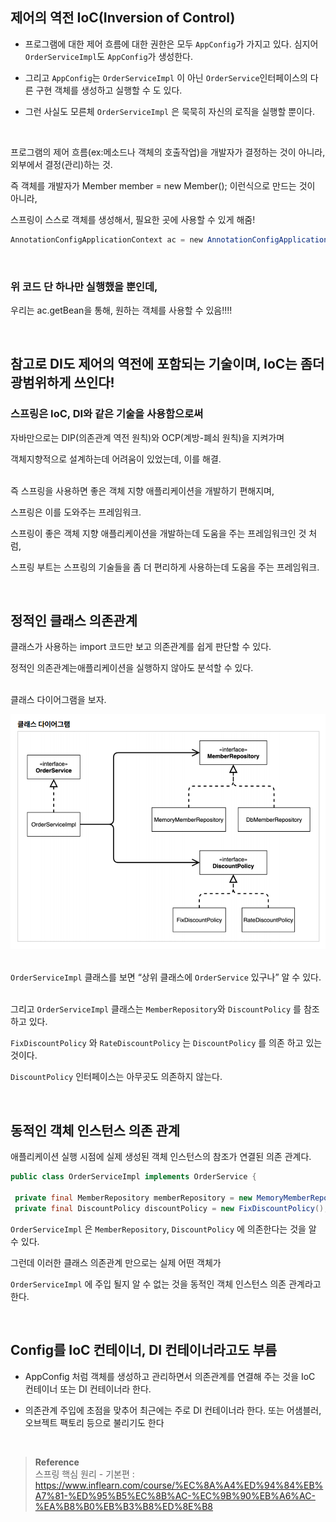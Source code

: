 ## 제어의 역전 IoC(Inversion of Control)

- 프로그램에 대한 제어 흐름에 대한 권한은 모두 `AppConfig`가 가지고 있다. 
심지어 `OrderServiceImpl`도 `AppConfig`가 생성한다.

- 그리고 `AppConfig`는 `OrderServiceImpl` 이 아닌 `OrderService`인터페이스의 
다른 구현 객체를 생성하고 실행할 수 도 있다.
- 그런 사실도 모른체 `OrderServiceImpl` 은 묵묵히 자신의 로직을 실행할 뿐이다.

<br/>


프로그램의 제어 흐름(ex:메소드나 객체의 호출작업)을 개발자가 결정하는 것이 아니라, 외부에서 결정(관리)하는 것.

즉 객체를 개발자가 Member member = new Member(); 이런식으로 만드는 것이 아니라, 

스프링이 스스로 객체를 생성해서, 필요한 곳에 사용할 수 있게 해줌!

```java
AnnotationConfigApplicationContext ac = new AnnotationConfigApplicationContext(TestConfig.class);
```

<br/>

### 위 코드 단 하나만 실행했을 뿐인데, 
우리는 ac.getBean을 통해, 원하는 객체를 사용할 수 있음!!!!

<br/>

## 참고로 DI도 제어의 역전에 포함되는 기술이며, IoC는 좀더 광범위하게 쓰인다!

### 스프링은 IoC, DI와 같은 기술을 사용함으로써

자바만으로는 DIP(의존관계 역전 원칙)와 OCP(계방-폐쇠 원칙)을 지켜가며 

객체지향적으로 설계하는데 어려움이 있었는데, 이를 해결.

<br/>즉 스프링을 사용하면 좋은 객체 지향 애플리케이션을 개발하기 편해지며, 

스프링은 이를 도와주는 프레임워크.

스프링이 좋은 객체 지향 애플리케이션을 개발하는데 도움을 주는 프레임워크인 것 처럼, 

스프링 부트는 스프링의 기술들을 좀 더 편리하게 사용하는데 도움을 주는 프레임워크.


<br/>

## 정적인 클래스 의존관계

클래스가 사용하는 import 코드만 보고 의존관계를 쉽게 판단할 수 있다. 

정적인 의존관계는애플리케이션을 실행하지 않아도 분석할 수 있다. 

<br/>클래스 다이어그램을 보자.

![이미지](/programming/img/스프링6.PNG)



<br/>`OrderServiceImpl`  클래스를 보면 “상위 클래스에 `OrderService` 있구나” 알 수 있다.

<br/>그리고 `OrderServiceImpl` 클래스는 `MemberRepository`와 `DiscountPolicy` 를 참조하고 있다.

`FixDiscountPolicy` 와 `RateDiscountPolicy` 는 `DiscountPolicy` 를 의존 하고 있는 것이다.

`DiscountPolicy`  인터페이스는 아무곳도 의존하지 않는다.

<br/>

## 동적인 객체 인스턴스 의존 관계

애플리케이션 실행 시점에 실제 생성된 객체 인스턴스의 참조가 연결된 의존 관계다.


```java
public class OrderServiceImpl implements OrderService {

 private final MemberRepository memberRepository = new MemoryMemberRepository();
 private final DiscountPolicy discountPolicy = new FixDiscountPolicy();
```

`OrderServiceImpl` 은 `MemberRepository`, `DiscountPolicy` 에 의존한다는 것을 알 수 있다.

그런데 이러한 클래스 의존관계 만으로는 실제 어떤 객체가 

`OrderServiceImpl` 에 주입 될지 알 수 없는 것을 동적인 객체 인스턴스 의존 관계라고 한다.

<br/>

## Config를 IoC 컨테이너, DI 컨테이너라고도 부름

- AppConfig 처럼 객체를 생성하고 관리하면서 의존관계를 연결해 주는 것을 IoC 컨테이너 또는 DI 컨테이너라 한다.
    
- 의존관계 주입에 초점을 맞추어 최근에는 주로 DI 컨테이너라 한다. 또는 어샘블러, 오브젝트 팩토리 등으로 불리기도 한다


<br/>


>**Reference** <br/>스프링 핵심 원리 - 기본편 : https://www.inflearn.com/course/%EC%8A%A4%ED%94%84%EB%A7%81-%ED%95%B5%EC%8B%AC-%EC%9B%90%EB%A6%AC-%EA%B8%B0%EB%B3%B8%ED%8E%B8
